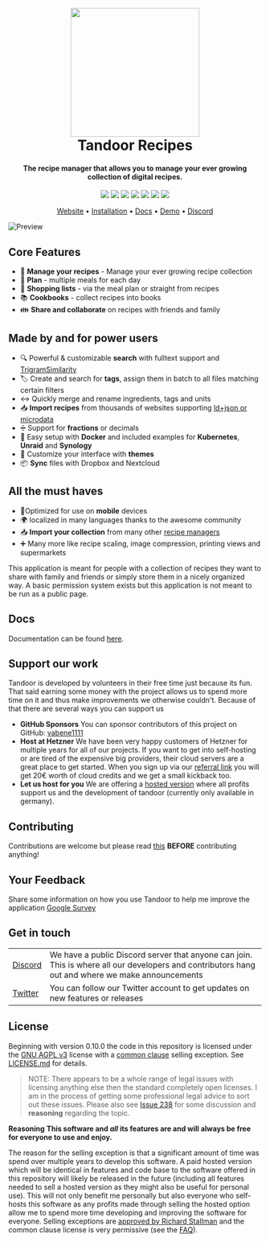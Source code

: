 <h1 align="center">
  <br>
  <a href="https://tandoor.dev"><img src="https://github.com/vabene1111/recipes/raw/develop/docs/logo_color.svg" height="256px" width="256px"></a>
  <br>
  Tandoor Recipes
  <br>
</h1>

<h4 align="center">The recipe manager that allows you to manage your ever growing collection of digital recipes.</h4>

<p align="center">
<a href="https://github.com/vabene1111/recipes/actions" target="_blank" rel="noopener noreferrer"><img src="https://github.com/vabene1111/recipes/workflows/Continuous%20Integration/badge.svg?branch=master" ></a>
<a href="https://github.com/vabene1111/recipes/stargazers" target="_blank" rel="noopener noreferrer"><img src="https://img.shields.io/github/stars/vabene1111/recipes" ></a>
<a href="https://github.com/vabene1111/recipes/network/members" target="_blank" rel="noopener noreferrer"><img src="https://img.shields.io/github/forks/vabene1111/recipes" ></a>
<a href="https://discord.gg/RhzBrfWgtp" target="_blank" rel="noopener noreferrer"><img src="https://badgen.net/badge/icon/discord?icon=discord&label" ></a>
<a href="https://hub.docker.com/r/vabene1111/recipes" target="_blank" rel="noopener noreferrer"><img src="https://img.shields.io/docker/pulls/vabene1111/recipes" ></a>
<a href="https://github.com/vabene1111/recipes/releases/latest" rel="noopener noreferrer"><img src="https://img.shields.io/github/v/release/vabene1111/recipes" ></a>
<a href="https://app.tandoor.dev/accounts/login/?demo" rel="noopener noreferrer"><img src="https://img.shields.io/badge/demo-available-success" ></a>
</p>

<p align="center">
<a href="https://tandoor.dev" target="_blank" rel="noopener noreferrer">Website</a> •
<a href="https://docs.tandoor.dev/install/docker/" target="_blank" rel="noopener noreferrer">Installation</a> •
<a href="https://docs.tandoor.dev/" target="_blank" rel="noopener noreferrer">Docs</a> •
<a href="https://app.tandoor.dev/accounts/login/?demo" target="_blank" rel="noopener noreferrer">Demo</a> •
<a href="https://discord.gg/RhzBrfWgtp" target="_blank" rel="noopener noreferrer">Discord</a>
</p>

![Preview](docs/preview.png)

## Core Features

-   🥗 **Manage your recipes** - Manage your ever growing recipe collection
-   📆 **Plan** - multiple meals for each day
-   🛒 **Shopping lists** - via the meal plan or straight from recipes
-   📚 **Cookbooks** - collect recipes into books
-   👪 **Share and collaborate** on recipes with friends and family

## Made by and for power users

-   🔍 Powerful & customizable **search** with fulltext support and [TrigramSimilarity](https://docs.djangoproject.com/en/3.0/ref/contrib/postgres/search/#trigram-similarity)
-   🏷️ Create and search for **tags**, assign them in batch to all files matching certain filters
-   ↔️ Quickly merge and rename ingredients, tags and units
-   📥️ **Import recipes** from thousands of websites supporting [ld+json or microdata](https://schema.org/Recipe)
-   ➗ Support for **fractions** or decimals
-   🐳 Easy setup with **Docker** and included examples for **Kubernetes**, **Unraid** and **Synology**
-   🎨 Customize your interface with **themes**
-   📦 **Sync** files with Dropbox and Nextcloud

## All the must haves

-   📱Optimized for use on **mobile** devices
-   🌍 localized in many languages thanks to the awesome community
-   📥️ **Import your collection** from many other [recipe managers](https://docs.tandoor.dev/features/import_export/)
-   ➕ Many more like recipe scaling, image compression, printing views and supermarkets

This application is meant for people with a collection of recipes they want to share with family and friends or simply
store them in a nicely organized way. A basic permission system exists but this application is not meant to be run as
a public page.

## Docs

Documentation can be found [here](https://docs.tandoor.dev/).

## Support our work
Tandoor is developed by volunteers in their free time just because its fun. That said earning
some money with the project allows us to spend more time on it and thus make improvements we otherwise couldn't.
Because of that there are several ways you can support us

-   **GitHub Sponsors** You can sponsor contributors of this project on GitHub: [vabene1111](https://github.com/sponsors/vabene1111)
-   **Host at Hetzner** We have been very happy customers of Hetzner for multiple years for all of our projects. If you want to get into self-hosting or are tired of the expensive big providers, their cloud servers are a great place to get started. When you sign up via our [referral link](https://hetzner.cloud/?ref=ISdlrLmr9kGj) you will get 20€ worth of cloud credits and we get a small kickback too.
-   **Let us host for you** We are offering a [hosted version](https://app.tandoor.dev) where all profits support us and the development of tandoor (currently only available in germany).

## Contributing
Contributions are welcome but please read [this](https://docs.tandoor.dev/contribute/guidelines/) **BEFORE** contributing anything!

## Your Feedback

Share some information on how you use Tandoor to help me improve the application [Google Survey](https://forms.gle/qNfLK2tWTeWHe9Qd7)

## Get in touch

<table>
  <tr>
    <td><a href="https://discord.gg/RhzBrfWgtp">Discord</a></td>
    <td>We have a public Discord server that anyone can join. This is where all our developers and contributors hang out and where we make announcements</td>
  </tr>

  <tr>
    <td><a href="https://twitter.com/TandoorRecipes">Twitter</a></td>
    <td>You can follow our Twitter account to get updates on new features or releases</td>
  </tr>
</table>

## License

Beginning with version 0.10.0 the code in this repository is licensed under the [GNU AGPL v3](https://www.gnu.org/licenses/agpl-3.0.de.html) license with a
[common clause](https://commonsclause.com/) selling exception. See [LICENSE.md](https://github.com/vabene1111/recipes/blob/develop/LICENSE.md) for details.

> NOTE: There appears to be a whole range of legal issues with licensing anything else then the standard completely open licenses.
> I am in the process of getting some professional legal advice to sort out these issues.
> Please also see [Issue 238](https://github.com/vabene1111/recipes/issues/238) for some discussion and **reasoning** regarding the topic.

**Reasoning**
**This software and _all_ its features are and will always be free for everyone to use and enjoy.**

The reason for the selling exception is that a significant amount of time was spend over multiple years to develop this software.
A paid hosted version which will be identical in features and code base to the software offered in this repository will
likely be released in the future (including all features needed to sell a hosted version as they might also be useful for personal use).
This will not only benefit me personally but also everyone who self-hosts this software as any profits made through selling the hosted option
allow me to spend more time developing and improving the software for everyone. Selling exceptions are [approved by Richard Stallman](http://www.gnu.org/philosophy/selling-exceptions.en.html) and the
common clause license is very permissive (see the [FAQ](https://commonsclause.com/)).

